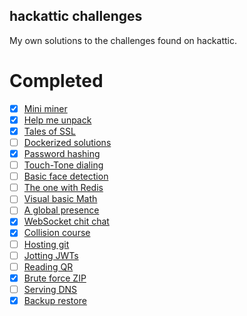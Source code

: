 ## hackattic challenges

My own solutions to the challenges found on hackattic.

# Completed

- [x] [Mini miner](https://hackattic.com/challenges/mini_miner)
- [x] [Help me unpack](https://hackattic.com/challenges/help_me_unpack)
- [x] [Tales of SSL](https://hackattic.com/challenges/tales_of_ssl)
- [ ] [Dockerized solutions](https://hackattic.com/challenges/dockerized_solutions)
- [x] [Password hashing](https://hackattic.com/challenges/password_hashing)
- [ ] [Touch-Tone dialing](https://hackattic.com/challenges/touch_tone_dialing)
- [ ] [Basic face detection](https://hackattic.com/challenges/basic_face_detection)
- [ ] [The one with Redis](https://hackattic.com/challenges/the_one_redis)
- [ ] [Visual basic Math](https://hackattic.com/challenges/visual_basic_math)
- [ ] [A global presence](https://hackattic.com/challenges/a_global_presence)
- [x] [WebSocket chit chat](https://hackattic.com/challenges/websocket_chit_chat)
- [x] [Collision course](https://hackattic.com/challenges/collision_course)
- [ ] [Hosting git](https://hackattic.com/challenges/hosting_git)
- [ ] [Jotting JWTs](https://hackattic.com/challenges/jotting_jwts)
- [ ] [Reading QR](https://hackattic.com/challenges/reading_qr)
- [x] [Brute force ZIP](https://hackattic.com/challenges/brute_force_zip)
- [ ] [Serving DNS](https://hackattic.com/challenges/serving_dns)
- [x] [Backup restore](https://hackattic.com/challenges/backup_restore)
